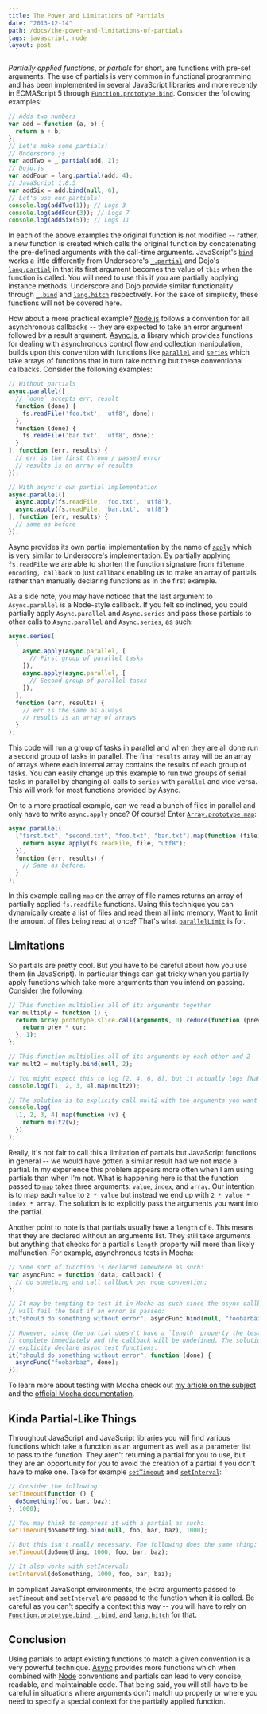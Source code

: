 ```yaml
---
title: The Power and Limitations of Partials
date: "2013-12-14"
path: /docs/the-power-and-limitations-of-partials
tags: javascript, node
layout: post
---
```


_Partially applied functions_, or _partials_ for short, are functions with
pre-set arguments. The use of partials is very common in functional
programming and has been implemented in several JavaScript libraries and more
recently in ECMAScript 5 through [`Function.prototype.bind`][bind]. Consider
the following examples:

```js
// Adds two numbers
var add = function (a, b) {
  return a + b;
};
// Let's make some partials!
// Underscore.js
var addTwo = _.partial(add, 2);
// Dojo.js
var addFour = lang.partial(add, 4);
// JavaScript 1.8.5
var addSix = add.bind(null, 6);
// Let's use our partials!
console.log(addTwo(1)); // Logs 3
console.log(addFour(3)); // Logs 7
console.log(addSix(5)); // Logs 11
```

In each of the above examples the original function is not modified -- rather,
a new function is created which calls the original function by concatenating
the pre-defined arguments with the call-time arguments. JavaScript's
[`bind`][bind] works a little differently from Underscore's
[`_.partial`][upartial] and Dojo's [`lang.partial`][dpartial] in that its
first argument becomes the value of `this` when the function is called. You
will need to use this if you are partially applying instance methods.
Underscore and Dojo provide similar functionality through [`_.bind`][ubind]
and [`lang.hitch`][hitch] respectively. For the sake of simplicity, these
functions will not be covered here.

How about a more practical example? [Node.js][node] follows a convention for
all asynchronous callbacks -- they are expected to take an error argument
followed by a result argument. [Async.js][async], a library which provides
functions for dealing with asynchronous control flow and collection
manipulation, builds upon this convention with functions like
[`parallel`][parallel] and [`series`][series] which take arrays of functions
that in turn take nothing but these conventional callbacks. Consider the
following examples:

```js
// Without partials
async.parallel([
  // `done` accepts err, result
  function (done) {
    fs.readFile('foo.txt', 'utf8', done):
  },
  function (done) {
    fs.readFile('bar.txt', 'utf8', done):
  }
], function (err, results) {
  // err is the first thrown / passed error
  // results is an array of results
});

// With async's own partial implementation
async.parallel([
  async.apply(fs.readFile, 'foo.txt', 'utf8'),
  async.apply(fs.readFile, 'bar.txt', 'utf8')
], function (err, results) {
  // same as before
});
```

Async provides its own partial implementation by the name of [`apply`][apply]
which is very similar to Underscore's implementation. By partially applying
`fs.readFile` we are able to shorten the function signature from `filename, encoding, callback` to just `callback` enabling us to make an array of
partials rather than manually declaring functions as in the first example.

As a side note, you may have noticed that the last argument to
`Async.parallel` is a Node-style callback. If you felt so inclined, you could
partially apply `Async.parallel` and `Async.series` and pass those partials to
other calls to `Async.parallel` and `Async.series`, as such:

```js
async.series(
  [
    async.apply(async.parallel, [
      // First group of parallel tasks
    ]),
    async.apply(async.parallel, [
      // Second group of parallel tasks
    ]),
  ],
  function (err, results) {
    // err is the same as always
    // results is an array of arrays
  }
);
```

This code will run a group of tasks in parallel and when they are all done run
a second group of tasks in parallel. The final `results` array will be an
array of arrays where each internal array contains the results of each group
of tasks. You can easily change up this example to run two groups of serial
tasks in parallel by changing all calls to `series` with `parallel` and vice
versa. This will work for most functions provided by Async.

On to a more practical example, can we read a bunch of files in parallel and
only have to write `async.apply` once? Of course! Enter
[`Array.prototype.map`][map]:

```js
async.parallel(
  ["first.txt", "second.txt", "foo.txt", "bar.txt"].map(function (file) {
    return async.apply(fs.readFile, file, "utf8");
  }),
  function (err, results) {
    // Same as before.
  }
);
```

In this example calling `map` on the array of file names returns an array of
partially applied `fs.readfile` functions. Using this technique you can
dynamically create a list of files and read them all into memory. Want to
limit the amount of files being read at once? That's what
[`parallelLimit`][parallellimit] is for.

## Limitations

So partials are pretty cool. But you have to be careful about how you use them
(in JavaScript). In particular things can get tricky when you partially apply
functions which take more arguments than you intend on passing. Consider the
following:

```js
// This function multiplies all of its arguments together
var multiply = function () {
  return Array.prototype.slice.call(arguments, 0).reduce(function (prev, cur) {
    return prev * cur;
  }, 1);
};

// This function multiplies all of its arguments by each other and 2
var mult2 = multiply.bind(null, 2);

// You might expect this to log [2, 4, 6, 8], but it actually logs [NaN, NaN, NaN, NaN]
console.log([1, 2, 3, 4].map(mult2));

// The solution is to explicity call mult2 with the arguments you want to pass
console.log(
  [1, 2, 3, 4].map(function (v) {
    return mult2(v);
  })
);
```

Really, it's not fair to call this a limitation of partials but JavaScript
functions in general -- we would have gotten a similar result had we not made
a partial. In my experience this problem appears more often when I am using
partials than when I'm not. What is happening here is that the function passed
to [`map`][map] takes three arguments: `value`, `index`, and `array`. Our
intention is to map each `value` to `2 * value` but instead we end up with
`2 * value * index * array`. The solution is to explicitly pass the arguments
you want into the partial.

Another point to note is that partials usually have a `length` of `0`. This
means that they are declared without an arguments list. They still take
arguments but anything that checks for a partial's `length` property will more
than likely malfunction. For example, asynchronous tests in Mocha:

```js
// Some sort of function is declared somewhere as such:
var asyncFunc = function (data, callback) {
  // do something and call callback per node convention;
};

// It may be tempting to test it in Mocha as such since the async callback
// will fail the test if an error is passed:
it("should do something without error", asyncFunc.bind(null, "foobarbaz")); // DON'T DO THIS!

// However, since the partial doesn't have a `length` property the test will
// complete immediately and the callback will be undefined. The solution is to
// explicity declare async test functions:
it("should do something without error", function (done) {
  asyncFunc("foobarbaz", done);
});
```

To learn more about testing with Mocha check out [my article on the
subject][post] and the [official Mocha documentation][mocha].

## Kinda Partial-Like Things

Throughout JavaScript and JavaScript libraries you will find various functions
which take a function as an argument as well as a parameter list to pass to
the function. They aren't returning a partial for you to use, but they are an
opportunity for you to avoid the creation of a partial if you don't have to
make one. Take for example [`setTimeout`][settimeout] and
[`setInterval`][setinterval]:

```js
// Consider the following:
setTimeout(function () {
  doSomething(foo, bar, baz);
}, 1000);

// You may think to compress it with a partial as such:
setTimeout(doSomething.bind(null, foo, bar, baz), 1000);

// But this isn't really necessary. The following does the same thing:
setTimeout(doSomething, 1000, foo, bar, baz);

// It also works with setInterval:
setInterval(doSomething, 1000, foo, bar, baz);
```

In compliant JavaScript environments, the extra arguments passed to
`setTimeout` and `setInterval` are passed to the function when it is called.
Be careful as you can't specify a context this way -- you will have to rely on
[`Function.prototype.bind`][bind], [`_.bind`][ubind], and
[`lang.hitch`][hitch] for that.

## Conclusion

Using partials to adapt existing functions to match a given convention is a
very powerful technique. [Async][async] provides more functions which when
combined with [Node][node] conventions and partials can lead to very concise,
readable, and maintainable code. That being said, you will still have to be
careful in situations where arguments don't match up properly or where you
need to specify a special context for the partially applied function.

[bind]: https://developer.mozilla.org/en-US/docs/Web/JavaScript/Reference/Global_Objects/Function/bind "Function.prototype.bind"
[upartial]: http://underscorejs.org/#partial "Underscore.js - Partial"
[dpartial]: http://dojotoolkit.org/reference-guide/1.9/dojo/_base/lang.html#partial "Dojo lang.partial"
[hitch]: http://dojotoolkit.org/reference-guide/1.9/dojo/_base/lang.html#hitch "Dojo lang.hitch"
[ubind]: http://underscorejs.org/#bind "Underscore.js - Bind"
[node]: http://nodejs.org/ "Node.js"
[async]: https://github.com/caolan/async "Async.js"
[parallel]: https://github.com/caolan/async#parallel "Async.js - parallel"
[series]: https://github.com/caolan/async#series "Async.js - series"
[apply]: https://github.com/caolan/async#apply "Async.js - apply"
[map]: https://developer.mozilla.org/en-US/docs/Web/JavaScript/Reference/Global_Objects/Array/map "Array.prototype.map"
[parallellimit]: https://github.com/caolan/async#parallellimittasks-limit-callback "Async.js - parallelLimit"
[mocha]: http://visionmedia.github.io/mocha/ "Mocha"
[post]: /blog/testing-in-browsers-and-node/ "Testing in Browsers and Node with Mocha, Chai, Sinon, and Testem"
[settimeout]: https://developer.mozilla.org/en-US/docs/Web/API/Window.setTimeout "MDN - setTimeout"
[setinterval]: https://developer.mozilla.org/en-US/docs/Web/API/Window.setInterval "MDN - setInterval"
